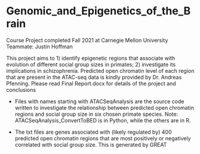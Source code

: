 # Genomic_and_Epigenetics_of_the_Brain
Course Project completed Fall 2021 at Carnegie Mellon University
Teammate: Justin Hoffman

This project aims to 1) identify epigenetic regions that associate with evolution of different social group sizes in primates; 2) investigate its implications in schizophrenia. Predicted open chromatin level of each region that are present in the ATAC-seq data is kindly provided by Dr. Andreas Pfenning. Please read Final Report.docx for details of the project and conclusions 

- Files with names starting with ATACSeqAnalysis are the source code written to investigate the relationship between predicted open chromatin regions and social group size in six chosen primate species.
Note: ATACSeqAnalysis_ConvertToBED is in Python, while the others are in R.

- The txt files are genes associated with (likely regulated by) 400 predicted open chromatin regions that are most positively or negatively correlated with social group size. This is generated by GREAT
